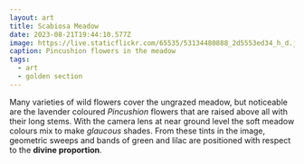 ```yaml
---
layout: art
title: Scabiosa Meadow
date: 2023-08-21T19:44:10.577Z
image: https://live.staticflickr.com/65535/53134480888_2d5553ed34_h_d.jpg
caption: Pincushion flowers in the meadow
tags:
  - art
  - golden section
---
```

Many varieties of wild flowers cover the ungrazed meadow, but noticeable are the lavender coloured  *Pincushion* flowers that are raised above all with their long stems. With the camera lens at near ground level the soft meadow colours mix to make *glaucous* shades. From these tints in the image, geometric sweeps and bands of green and lilac are positioned with respect to the **divine proportion**.
